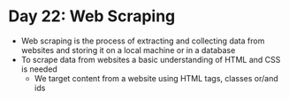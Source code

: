 # Day 22: Web Scraping

- Web scraping is the process of extracting and collecting data from websites and storing it on a local machine or in a database
- To scrape data from websites a basic understanding of HTML and CSS is needed
  - We target content from a website using HTML tags, classes or/and ids
